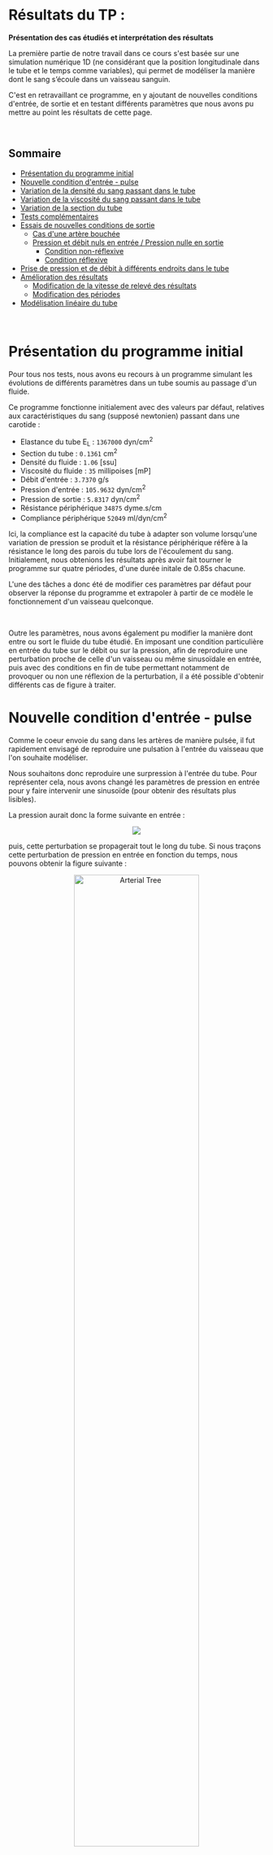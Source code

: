 # Résultats du TP : 

**Présentation des cas étudiés et interprétation des résultats**


La première partie de notre travail dans ce cours s'est basée sur une simulation numérique 1D (ne considérant que la position longitudinale dans le tube et le temps comme variables), qui permet de modéliser la manière dont le sang s’écoule dans un vaisseau sanguin. 

C'est en retravaillant ce programme, en y ajoutant de nouvelles conditions d'entrée, de sortie et en testant différents paramètres que nous avons pu mettre au point les résultats de cette page.


&nbsp;



## **Sommaire**   


* [Présentation du programme initial](#Presentation)
* [Nouvelle condition d'entrée - pulse](#2)
* [Variation de la densité du sang passant dans le tube ](#3)
* [Variation de la viscosité du sang passant dans le tube ](#4)
* [Variation de la section du tube ](#6)
* [Tests complémentaires ](#5)
* [Essais de nouvelles conditions de sortie](#Sortie) 
     * [Cas d'une artère bouchée](#Stop) 
     * [Pression et débit nuls en entrée / Pression nulle en sortie](#Nul)
          * [Condition non-réflexive](#parefl)
          * [Condition réflexive](#refl)
* [Prise de pression et de débit à différents endroits dans le tube](#Diff)
* [Amélioration des résultats](#mieux)
    * [Modification de la vitesse de relevé des résultats](#CFL)
    * [Modification des périodes](#per)
* [Modélisation linéaire du tube](#Lin)

&nbsp;


# Présentation du programme initial <a id="Presentation"></a>

Pour tous nos tests, nous avons eu recours à un programme simulant les évolutions de différents paramètres dans un tube soumis au passage d'un fluide.

Ce programme fonctionne initialement avec des valeurs par défaut, relatives aux caractéristiques du sang (supposé newtonien) passant dans une carotide : 

- Elastance du tube E<sub>L</sub> : ``1367000`` dyn/cm<sup>2</sup>
- Section du tube : ``0.1361`` cm<sup>2</sup>
- Densité du fluide : ``1.06`` [ssu]
- Viscosité du fluide : ``35`` millipoises [mP]
- Débit d'entrée : ``3.7370`` g/s
- Pression d'entrée : ``105.9632`` dyn/cm<sup>2</sup>
- Pression de sortie :  ``5.8317`` dyn/cm<sup>2</sup>
- Résistance périphérique ``34875`` dyme.s/cm 
- Compliance périphérique ``52049`` ml/dyn/cm<sup>2</sup>


Ici, la compliance est la capacité du tube à adapter son volume lorsqu'une variation de pression se produit et la résistance périphérique réfère à la résistance le long des parois du tube lors de l'écoulement du sang. Initialement, nous obtenions les résultats après avoir fait tourner le programme sur quatre périodes, d'une durée initale de 0.85s chacune.

L'une des tâches a donc été de modifier ces paramètres par défaut pour observer la réponse du programme et extrapoler à partir de ce modèle le fonctionnement d'un vaisseau quelconque. 

&nbsp;

Outre les paramètres, nous avons également pu modifier la manière dont entre ou sort le fluide du tube étudié.
En imposant une condition particulière en entrée du tube sur le débit ou sur la pression, afin de reproduire une perturbation proche de celle d'un vaisseau ou même  sinusoïdale en entrée, puis avec des conditions en fin de tube permettant notamment de provoquer ou non une réflexion de la perturbation, il a été possible d'obtenir différents cas de figure à traiter.






# Nouvelle condition d'entrée - pulse <a id="2"></a>

Comme le coeur envoie du sang dans les artères de manière pulsée, il fut rapidement envisagé de reproduire une pulsation à l'entrée du vaisseau que l'on souhaite modéliser.

Nous souhaitons donc reproduire une surpression à l'entrée du tube.
Pour représenter cela, nous avons changé les paramètres de pression en entrée pour y faire intervenir une sinusoïde (pour obtenir des résultats plus lisibles).

La pression aurait donc la forme suivante en entrée :

<p align="center">
<img src="https://render.githubusercontent.com/render/math?math=P_{entree}(t)=P_{max} * sin\left(\frac{\pi t}{T_{pulse}}\right)">
</p>

puis, cette perturbation se propagerait tout le long du tube.
Si nous traçons cette perturbation de pression en entrée en fonction du temps, nous pouvons obtenir la figure suivante :

<p align="center">
<img src="Images/TP/testpulse.png" alt="Arterial Tree" style="width:70%; border:0;">
</p>

Les résultats relatifs aux essais avec cette nouvelle condition d'entrée seront développés par la suite.






# Variation de la densité du sang passant dans le tube <a id="3"></a>

Ici, nous avons choisi de tester le comportement de notre modèle en mettant en évidence l'impact de la densité du sang qui le traverse sur l'évolution de la pression et du débit, en entrée et en sortie du tube.

Ici, le tube choisi a une longueur de 20cm et nous fixerons la viscosité à 10 millipoises (0.01 dans le code) pour tous les tests de cette section. Les autres paramètres sont similaires à ce qui a été établi précédemment (nous conservons un pulse en entrée).



En considérant que le fluide traversant le tube possède une densité de 0.01, puis une densité de 0.1, la pression et le débit - en entrée et en sortie du tube - sont de la forme suivante : 


<img src="Images/TP/densité 0.01 PM.png" alt="image1" style="display:inline-block; width:48%; border:0;"/> <!-- Image à gauche -->
<img src="Images/TP/densité 0.1 PM.png" alt="image2" style="display:inline-block; width:48%; border:0;"/> <!-- Image à droite -->

<p align="center">
pulse pour une densité de 0.01/ de 0.1
</p>



On remarque ainsi que la pression baisse entre l’entrée et la sortie quand la densité est inférieure à 1. Pour vérifier si ce phénomène persiste avec une densité égale ou supérieure à l'unité, nous l'augmentons encore : 

<img src="Images/TP/densité 1 PM.png" alt="image1" style="display:inline-block; width:48%; border:0;"/> <!-- Image à gauche -->
<img src="Images/TP/densité 5 PM.png" alt="image2" style="display:inline-block; width:48%; border:0;"/> <!-- Image à droite -->

<p align="center">
pulse pour une densité de 1/ de 5
</p>


Au delà de l'unité, il n'y a plus de distinction notable entre l'entrée et la sortie du tube.

&nbsp;


Par la suite, nous testons des valeurs encore supérieures pour la densité du fluide, afin de suivre l'évolution qualitative de l'aspect des courbes lors de l'augmentation de ce paramètre : 


<img src="Images/TP/densité 10 PM.png" alt="image1" style="display:inline-block; width:48%; border:0;"/> <!-- Image à gauche -->
<img src="Images/TP/densité 25 PM.png" alt="image2" style="display:inline-block; width:48%; border:0;"/> <!-- Image à droite -->

<p align="center">
pulse pour une densité de 10/ de 25
</p>

&nbsp;


<img src="Images/TP/densité 50 PM.png" alt="image1" style="display:inline-block; width:48%; border:0;"/> <!-- Image à gauche -->
<img src="Images/TP/densité 100 PM.png" alt="image2" style="display:inline-block; width:48%; border:0;"/> <!-- Image à droite -->

<p align="center">
pulse pour une densité de 50/ de 100
</p>

&nbsp;


<img src="Images/TP/densité 500 PM.png" alt="image1" style="display:inline-block; width:48%; border:0;"/> <!-- Image à gauche -->
<img src="Images/TP/densité 1000 PM.png" alt="image2" style="display:inline-block; width:48%; border:0;"/> <!-- Image à droite -->

<p align="center">
pulse pour une densité de 500/ de 1000
</p>


Augmenter la densité décale les courbes en sortie du tube par rapport à celles d'entrée. Ainsi, le pulse imposé en entrée met plus de temps à se propager vers la fin du tube lorsque la densité du fluide est élevée. Autrement dit, la vitesse de propagation de la perturbation diminue puisqu'elle met plus de temps à atteindre l'autre extrémité du tube.

&nbsp;


On peut par ailleurs déduire graphiquement la vitesse des ondes qui se propagent en mesurant la différence de temps entre les 2 maxima des courbes : 

<p align="center">
<img src="Images/TP/vitss PM.png" alt="Arterial Tree" style="width:70%; border:0;">
</p>

(vu que le pulse met le même temps pour arriver à la sortie dans les deux cas ci-dessus, on mesure indifféremment sur l'évolution de la pression ou du débit)

Dans le cas exposé ci-contre, nous avons une densité de 50. Ici, il y a une différence de 0.175-0.025 = 0.150s entre le pulse en entrée et celui en sortie. 

Puisque nous connaissons la longueur L du tube, ainsi que le temps mis pour le traverser, nous pouvons obtenir la vitesse de la manière suivante :

<p align="center">
<img src="https://render.githubusercontent.com/render/math?math=v=\frac{L}{\Delta t}">
</p>

De fait, pour ce test ci, le pulse va a une vitesse de :

<img src="https://render.githubusercontent.com/render/math?math=v=\frac{0.2}{0.15}\approx1.33m.s^{-1}">


En réitérant l'essai par exemple pour une densité de 100, nous obtenons une différence de temps de 0.21s, et donc une vitesse proche de 0.95m/s. Cela prouve bien la diminution de la vitesse lors de l'augmentation de la densité du fluide circulant dans le tube.








# Variation de la viscosité du sang passant dans le tube <a id="4"></a>



Dans cette partie, nous cherchons l'influence de la viscosité du sang sur l'évolution de la pression et du débit, en entrée et en sortie du tube.
Nous réutilisons le pulse introduit précédemment, ainsi que tous les paramètres initiaux (hormis la viscosité).



Pour un fluide ayant une viscosité très faible, par exemple de l'ordre de 1 à 1.10<sup>-4</sup> mP (0.001 et 0.0000001 poises dans le code), on obtient les pressions et débits en entrée et en sortie du tube suivants : 



<img src="Images/TP/Nu_0.0000001.png" alt="image1" style="display:inline-block; width:48%; border:0;"/> <!-- Image à gauche -->
<img src="Images/TP/Nu_0.001.png" alt="image2" style="display:inline-block; width:48%; border:0;"/> <!-- Image à droite -->

<p align="center">
pulse pour une viscosité de  1.10<sup>-4</sup> / 1 mP
</p>

&nbsp;


Le pulse est arrivé dans ces deux cas à la sortie sans perdre en intensité. En omettant dans cette partie l'action de la résistance périphérique du tube, on peut supposer que les pertes de charge sont négligeables dans ces essais.
Une viscosité trop faible n'altère donc aucunement l'intensité ni l'aspect de la perturbation imposée en entrée.

&nbsp;

D'autres essais pour des viscosités plus importantes nous donnent les figures ci-contre :

<img src="Images/TP/Nu_0.1.png" alt="image1" style="display:inline-block; width:48%; border:0;"/> <!-- Image à gauche -->
<img src="Images/TP/Nu_0.2.png" alt="image2" style="display:inline-block; width:48%; border:0;"/> <!-- Image à droite -->

<p align="center">
pulse pour une viscosité de 100 / de 200 mP
</p>


&nbsp;

Ici, les perturbations imposées en entrée ressortent en ayant perdu en intensité. Nous pouvons donc vraisemblablement affirmer que la viscosité du fluide commence à amortir le pulse d'entrée. 

D'autre part, une réflexion en entrée commence à se distinguer pour une viscosité de l'ordre de 100 mP. 
Juste après le pulse imposé, une partie du fluide est directement renvoyée vers l'entrée, ce qui laisse apparaître un débit négatif. L'augmentation de la viscosité du fluide rend donc à priori l'onde imposée en entrée plus sujette à subir des réflexions, vu que le fluide résiste plus au mouvement et au passage de la perturbation.


&nbsp;

On vérifie cela en prenant des viscosités plus élevées :

<img src="Images/TP/Nu_0.5.png" alt="image1" style="display:inline-block; width:48%; border:0;"/> <!-- Image à gauche -->
<img src="Images/TP/Nu_1.png" alt="image2" style="display:inline-block; width:48%; border:0;"/> <!-- Image à droite -->

<p align="center">
pulse pour une viscosité de 500 / de 1000 mP
</p>

&nbsp;

L'apparition d'un débit négatif est d'autant plus marquée que la viscosité est élevée, comme attendu. 

Aux temps longs, les débits d'entrée et de sortie tendent à prendre une même valeur nulle aux temps longs puisque la perturbation est passée et n'impacte plus le passage du fluide dans le tube.


&nbsp;



Si on augmente encore la viscosité du fluide :

<p align="center">
<img src="Images/TP/Nu_10.png" alt="Arterial Tree" style="width:70%; border:0;">
</p>

<p align="center">
pulse pour une viscosité de 10 000 mP (zoom sur le pulse en sortie à droite)
</p>


A ce stade, la viscosité du fluide est suffisamment importante pour que le pulse imposé en entrée soit quasiment totalement amorti en sortie du tube. 




&nbsp;

Pour les premiers essais, les signaux en entrée et en sortie sont à chaque fois repérés au mêmes instants (il faut environ 0.022s pour que le pulse arrive à la sortie du tube). Les modifications opérées sur la viscosité du fluide n'ont donc à priori pas impacté la vitesse du pulse. 

Mais si on prend des viscosités supérieures, à partir de 500mP, le pic de pression en sortie commence à s'étaler sur la fin, même si le signal arrive en sortie du tube aux mêmes temps que précédemment. On pourra donc en conclure que la viscosité n'a qu'un impact très faible sur la vitesse de la perturbation pour nos essais.





# Variation de la section, la longueur, la compliance et la résistance périphérique du tube <a id="4"></a>

<p align="center">
<img src="Images/TP/paramètres initiaux.png" alt="Paramètres initiaux" style="width:70%; border:0;">
</p>

<p align="center">
Section du tube 0.1361 / Longueur du tube 20 / Résistance périphérique 34875 / Compliance périphérique 52049
</p>

<p align="center">
<img src="Images/TP/longueur 10.png" alt="longueur 10" style="width:70%; border:0;">
</p>

<p align="center">
Longueur du tube 10
</p>

Ici en modifiant la longueur du tube en le rendant deux fois moins long, on observe une casi superposition des valeurs de pression et de débit montrant qu'elles n'ont pas le temps de subir de grands changements avec une variation si petite..

<p align="center">
<img src="Images/TP/longueur 100.png" alt="longueur 100" style="width:70%; border:0;">
</p>

<p align="center">
Longueur du tube 100
</p>

Avec une longueur 5 fois plus grande on observe que le débit en sortie est moins élevé mais qu'il se stabilise autour de là-même valeur, de plus le pulse de pression est moins élevé.

<p align="center">
<img src="Images/TP/longueur 1000.png" alt="longueur 1000" style="width:70%; border:0;">
</p>

<p align="center">
Longueur du tube 1000
</p>

Avec un tube d'une telle longueur on observe une brutale chute de débit en sortie de plus la pression n'arrive pas à être communiqué en sortie de tube.

<p align="center">
<img src="Images/TP/section 0.01.png" alt="section 0.01" style="width:70%; border:0;">
</p>

<p align="center">
Section du tube de 0.01
</p>

Ici la section étant étant 10 fois moins grande le signal de débit en entrée et en sortie ne varie casi pas et le pulse de pression ne communique pas.
</p>

<p align="center">
<img src="Images/TP/section 0.5.png" alt="section 0.5" style="width:70%; border:0;">
</p>

<p align="center">
Section du tube de 0.5
</p>

Une section 5 fois plus grande que l'originale n'implique pas de changement de pression cependant on observe une instabilité numérique du résultat de débit en entrée et sortie cependant il reste stable autour des mêmes valeurs.


<p align="center">
<img src="Images/TP/Compliance périphérique 5204.9.png" alt="Compliance périphérique 5204.9" style="width:70%; border:0;">
</p>

<p align="center">
<img src="Images/TP/Compliance périphérique 520490.png" alt="Compliance périphérique 520490" style="width:70%; border:0;">
</p>

On modifiant la compliance d'un facteur 10 on observe très peu de variations de pression et débit.

<p align="center">
<img src="Images/TP/Résistance périphérique 3487.5.png " alt="Résistance périphérique 3487.5" style="width:70%; border:0;">
</p>

Avec une résistance périphérique moins élevé on observe une superposition des débits en entrée et en sortie. On observe les mêmes variations de pression avec une intensité différente.

<p align="center">
<img src="Images/TP/Résistance périphérique 348750.png" alt="Résistance périphérique 348750.png" style="width:70%; border:0;">
</p>
 Une résistance périphérique 10 fois moins élevée montre une instabilitée des résultats ne permettant pas de donner d'interprétation sur l'évolution du débit.

# Variation de de la section du tube <a id="6"></a>



















#  Tests complémentaires <a id="5"></a>

On prend en condition d’entrée une pression à l’entrée du tube constante (on prend un cas où la pression en entrée est non sinusoïdale) et une condition de sortie de type Windkessel simple (une condition réflexive).

**Démarche d’étude :**

On choisit des pressions de tel sorte à avoir un écoulement (Pentrée ≠ Psortie). On obtient donc lors du tracé de du débit en sortie du tube en fonction du temps des débits qui se stabilise et devient constant au cours du temps. Le but est de faire une étude paramétrique donc on change au fur et à mesure les valeurs de la section A0 dans un premier temps (ensuite les valeurs de la longueur du tube et de l’elastance) et on prélève les valeurs de débit à la sortie du tube directement du graphique (débit, temps) pour pouvoir tracer la courbe d’évolution du débit en sortie du tube en fonction des différentes valeurs de section
(ensuite des différentes valeurs de longueur du tube et d’elastance).



- Courbe du débit en sortie en fonction de la section :

<p align="center">
<img src="Images/TP/fig 1 I.png" alt="Arterial Tree" style="width:70%; border:0;">
</p>

&nbsp;


En général :

Le débit est le volume de fluide par unité de temps qui passe devant un point à travers une
surface A. 

<p align="center">
<img src="Images/TP/fig 2 I.png" alt="Arterial Tree" style="width:60%; border:0;">
</p>

Ici, le cylindre ombragé de fluide passe devant le point P dans un tuyau uniforme
en un temps t. Le volume du cylindre est Ad et la vitesse moyenne est v =d/t.
Le débit s’écrit donc :

<p align="center">
<img src="https://render.githubusercontent.com/render/math?math=Q=\frac{Ad}{t}=A\Vec{v}">
</p>


Donc le débit Q est proportionnel à la section A d’après la formule donnée.
D’après la figure ci-contre qui donne l’évolution du débit en sortie du tube en fonction de la section,
on remarque que la représentation graphique de cette évolution est une droite linéaire affine. Donc la courbe traduit bien la proportionnalité de la section par rapport au débit.
(Plus la valeur de la section augmente plus le débit en sortie du tube est important)

&nbsp;

- Courbe du débit en sortie en fonction de l’elastance :


<p align="center">
<img src="Images/TP/fig 3 I.png" alt="Arterial Tree" style="width:70%; border:0;">
</p>


On sait que le débit (ml) est inversement proportionnel à l’elastance (E =DP/DV)
. Ici on a :
La loi du tube qui s’écrit : A(I)=A0*(P(I)/EL+1))
Et le débit Q=A(I)*U(I) donc Q= A0*(P(I)/EL+1)*U(I)

D’après la figure ci-dessus qui donne l’évolution du débit en sortie du tube en fonction de
l’élastance du tube, on remarque qu’on obtient une hyperbole qui est généralement la
représentation graphique d’une fonction inverse y=1/x. Donc la courbe est bien en accord
avec la relation liant le débit et l’elastance. Dans la figure 2 on remarque également que
plus la valeur de l’élastance est grande moins le débit en sortie du tube est important.



&nbsp;

- Courbe du débit en sortie du tube en fonction de la longueur du tube :


<p align="center">
<img src="Images/TP/fig 4 I.png" alt="Arterial Tree" style="width:70%; border:0;">
</p>





En général :

La loi de Poiseuille nous donne la relation liant le débit volumique, la viscosité dynamique
du fluide, la différence de pression, le rayon et la longueur du tube :

<p align="center">
<img src="https://render.githubusercontent.com/render/math?math=q_v=\frac{\pi r^4}{8\eta l}.(p_1 - p_2)">
</p>


Donc, de la formule ci-dessus on peut dire que le débit varie de manière inversement
proportionnelle à la longueur.
D’après la troisième figure de cette partie, qui donne l’évolution du débit du fluide en sortie du tube en fonction de
différentes valeurs de longueur du tube, on remarque qu’on obtient une courbe qui se
rapproche plus d’une droite linéaire décroissante et qui traduit donc une proportionnalité.
Cela va en contradiction avec la formule donnée par la loi de poiseuille. Pour donner une
explication à cela on peut dire que la linéarité qu’on remarque sur la courbe est due aux
frottements.


# Essais de nouvelles conditions de sortie :  <a id="Sortie"></a>


## Cas d'une artère bouchée : <a id="Stop"></a>

Dans ce cas-ci on a mis en place un pulse à l'entrée de l'artère et on impose un débit nul en sortie afin de simuler une artère bouchée. 
On obtient l'évolution du débit à l'entrée suivant :
<p align="center">
<img src="Images/TP/debit_illustre.png" alt="Débit" style="width:75%; border:0;">
</p>
On voit clairement l'onde qui revient, en débit négatif, puis qui repart après un rebond, ce sont les réflexions de l'onde. Les pics du débits décroissent en fonction du temps, cela est dû à la viscosité. On peut essayer de l'estimer en modélisant sur matlab la pente.





## Pression et débit nuls en entrée / pression nulle en sortie  <a id="Nul"></a>


Dans cette section, nous envisageons de considérer que la pression et le débit à l'entrée du tube sont nuls. Ainsi, nous ne devrions qu'avoir à prendre en compte la perturbation provoquée par le pulse que nous imposerons en entrée. On testera également le fait d'annuler la pression en sortie.

### Condition non-réflexive <a id="parefl"></a>

Les résultats présentés ici seront basés sur les paramètres suivants :

- Elastance du tube E<sub>L</sub> : ``1367000`` dyn/cm<sup>2</sup>
- Section du tube A<sub>0</sub> : ``0.1361`` cm<sup>2</sup>
- Longueur du tube  L : ``25`` cm
- Densité du fluide : ``1.06`` kg/m<sup>3</sup>
- Viscosité du fluide : ``35`` millipoises [mP]

On travaille sur un fluide supposé newtonien, la viscosité sera donc supposée constante. Afin d'avoir des résultats plus visibles, nous avons fait tourner le programme sur 20 périodes (on se concentrera principalement sur la hauteur des premiers pics et sur les éventuelles réflexions, donc un tel affichage est plus efficace).

&nbsp;

En reprenant la condition d'entrée introduite précédemment et en traçant la pression à la sortie du tube, sans modifier les pressions et débits par défaut, il vient :

<p align="center">
<img src="Images/TP/Newentreesortiepressparefl.png" alt="Arterial Tree" style="width:70%; border:0;">
</p>


La pression en sortie est légèrement supérieure que celle imposée en entrée. Cela pourrait provenir du fait que, malgré la condition non-réflexive imposée, quelques réflexions se produisent tout au long du tube. Ces réflexions pourraient finir par pousser une plus grande quantité à la fois à la sortie du tube, le tout provoquant une surpression. Une autre hypothèse basée sur la vitesse de relevé des informations tout au long du tube dans notre programme sera explicitée par la suite.

&nbsp;

En annulant cette fois les pressions et débits en entrée, nous pouvons obtenir ce qui suit :

<p align="center">
<img src="Images/TP/entreesortie.png" alt="Arterial Tree" style="width:70%; border:0;">
t d</p>

Cette fois, la pression en sortie est significativement supérieure à celle imposée par le pulse en entrée (le pic est deux fois supérieur). Ici, la première hypothèse fournie est plus crédible, puisque le pulse se réfléchit nettement plusieurs fois - bien plus que dans au cas où nous avions des pressions non-nulles aux extrémités - malgré la non-relféxivité imposée. La surpression s'explique donc d'autant mieux que l'on peut observer les réflexions partielles.

Cependant, l'annulation des paramètres cités inhibe l'effet de la condition de sortie choisie. Nous étions censés n'observer aucune réflexion en fin de tube, mais le fait d'annuler la pression à la fin oblige à priori une partie du pulse envoyé en entrée à se réfléchir.



&nbsp;

Nous pouvons mettre cela en parallèle avec l'évolution du débit à ces deux points de mesure : 


<p align="center">
<img src="Images/TP/Newentreesortiedebitparefl.png" alt="Arterial Tree" style="width:70%; border:0;">
</p>

Dans cette configuration, le sang réfléchi dans le sens inverse de l'écoulement peut ressortir du tube par l'entrée, puisque le tube n'y est pas bouché, d'où le débit négatif observé peu de temps après le pic de débit en sortie. C'est ce que nous avions déjà pu observer en bouchant le tube en amont.


&nbsp;

Lorsque nous annulons les pressions et débits en entrée, nous obtenons la figure suivante pour les débits :

<p align="center">
<img src="Images/TP/entreesortiedebit.png" alt="Arterial Tree" style="width:70%; border:0;">
</p>

Le débit en sortie du tube est bien moins important qu'en entrée, tandis qu'un important pic négatif (courbe bleue) se profile après le signal en sortie.
Ce débit négatif observé en entrée est très important mais s'amoindrit rapidement lorsqu'une première réflexion s'est produite. 

La condition de sortie ne peut toujours pas être parfaitement respectée si l'on impose une pression nulle en sortie. 



### Condition réflexive <a id="refl"></a>

Cette fois, nous tentons d'annuler la pression en entrée et en sortie, ainsi que le débit en entrée tout en prenant une condition à priori réflexive :


<img src="Images/TP/Newentreesortiepress.png" alt="image1" style="display:inline-block; width:48%; border:0;"/> <!-- Image à gauche -->
<img src="Images/TP/entreesortiepressreflCOND.png" alt="image2" style="display:inline-block; width:48%; border:0;"/> <!-- Image à droite -->

<p align="center">
sans annuler les paramètres (à gauche) / en annulant (à droite) - pression
</p>

&nbsp;

<img src="Images/TP/Newentreesortiedebit.png" alt="image2" style="display:inline-block; width:48%; border:0;"/> <!-- Image à droite -->
<img src="Images/TP/entreesortiedebitreflCOND.png" alt="image1" style="display:inline-block; width:48%; border:0;"/> <!-- Image à gauche -->

<p align="center">
sans annuler les paramètres (à gauche) / en annulant (à droite) - débit
</p>



Pour l'évolution de la pression comme celle du débit, nous obtenons avec les paramètres initiaux des résultats très similaires à ce que nous avions pu trouver en bouchant le tube avec un débit nul en sortie.

Dans les conditions standard, le débit en sortie est quasiment nul tandis que celui en entrée atteste à priori de multiples réflexions.

Ces observations viennent naturellement de la condition de sortie imposée dans notre programme. En effet, nous considérons ici une condition de type Windkessel en sortie du tube. La résistance périphérique y est définie par : 

<p align="center">
<img src="https://render.githubusercontent.com/render/math?math=R_{parois} = \frac{P_{entree} - P_{sortie}}{Q}">
</p>

Où Q est le débit à l'endroit considéré. Ainsi, le débit est d'autant plus faible en sortie que la résistance considérée y est importante (elle est de 34875 dyme.s/cm  dans notre cas). Une quantité notoire de sang va être réfléchie en sortie du tube et seulement une faible partie traversera effectivement la sortie. De fait, le débit en sortie est bien plus faible qu'ailleurs.

&nbsp;

Pour les figures obtenues en annulant les pressions aux extrémités ainsi que le débit en entrée, nous n'obtenons plus de phénomène de réflexion aussi marqué. Comme précédemment, l'onde n'est pas totalement réfléchie (nous avons un pic de débit en sortie), donc la condition de sortie n'est pas pleinement respectée.

Mais à présent, nous pouvons à priori trouver une explication pour l'intensité du pic de pression en sortie, qui est toujours aussi élevée que pour l'autre condition de sortie. Comme nous avons de multiples réflexions, on peut s'attendre à avoir une plus grande pression dans une même zone. L'onde qui se propage initialement va croiser des réflexions et s'additionner avec, notamment en sortie où nous venons d'imposer une condition proche de celle du tube bouché.

&nbsp;

Au final, nous pourrions affirmer que l'annulation des pressions (plus encore que l'annulation du débit en entrée) a un plus grand impact sur l'évolution du pulse dans le tube que les conditions imposées en sortie. Dans les deux cas testés, nous obtenons des résultats se situant dans une sorte d'entre-deux, une partie de l'onde se réflechit et le reste traverse effectivement le tube, et ce indépendamment de ce que l'on tente d'imposer aux extrémités.








# Prise de pression et de débit à différents endroits dans le tube  <a id="Diff"></a>


Un des problèmes pouvant limiter notre analyse dans ce TP est dû aux endroits choisis dans le tube pour tracer l'évolution des paramètres. Si nous ne prenions que l'évolution au cours du temps de ce qu'il se passe en entrée et/ou en sortie, nous ne pourrions pas vérifier le fonctionnement intermédiaire du programme.

Pour y remédier et avoir un meilleur aperçu de l'évolution des paramètres le long du tube, nous prenons des mesures également au milieu de celui-ci.


<p align="center">
<img src="Images/TP/entreesortiemilpress.png" alt="Arterial Tree" style="width:70%; border:0;">
</p>

(nous reprenons les conditions standard, avec un pulse en entrée et une condition de Windkessel simple en sortie)

Le même phénomène de reflux est perceptible au milieu du tube, même s'il est moins prononcé qu'en sortie.

Autrement, on peut déjà voir ici que la pression n'a plus la même allure au milieu du tube, le pic y étant plus faible qu'en entrée. 
La résistance périphérique n'étant pas nulle pour notre essai, il se peut que des pertes de charge tout au long du tube soient à l'origine de cette modification.

&nbsp;

Pour vérifier cela, on peut augmenter encore le nombre de points de mesure :



<p align="center">
<img src="Images/TP/touslespointspression2.png" alt="Arterial Tree" style="width:70%; border:0;">
</p>

En réalité, les pics de pression relevés tout au long du tube semblent décroître, en partant de la sortie du tube et jusqu'au quart de celui-ci.
L'hypothèse des pertes de charge ne permet donc pas à priori d'expliquer une telle évolution de la pression dans le tube.




 # Amélioration des résultats <a id="mieux"></a>

Nous allons tenter ici d'améliorer les résultats présentés dans la partie précédente.

## Modification de la vitesse de relevé des résultats <a id="CFL"></a>

Nous avons pu envisager que les résultats précédemment obtenus étaient peut-être dûs à un mauvais relevé des pressions au cours du temps. 

En effet, pour relever les données de pression, il nous faut mettre en place un schéma de calcul suffisamment en avance sur l'onde à analyser pour pouvoir relever des résultats, sans pour autant être trop rapide pour ne pas omettre des informations pouvant être trop éloignées temporellement de ce que l'on souhaite obtenir.
Cette condition de 'vitesse de relevé' à respecter, la condition CFL, pourrait être à l'origine de nos résultats inexplicables.

Nous sommes partis de base sur un CFL valant 3 fois la vitesse de l'onde produite dans notre modèle. En prenant une condition CFL de 2.5 fois la vitesse de l'onde, nous obtenons la figure suivante : 

<p align="center">
<img src="Images/TP/touslespointspression255.png" alt="Arterial Tree" style="width:70%; border:0;">
</p>
<p align="center">
Evolution de la pression - CFL de 2.5
</p>


Il apparaît en effet bien, cette fois-ci, que le pic diminue jusqu'à ce que l'on arrive aux trois quarts du tube. Le niveau du pic repart cependant encore à la hausse après ce passage. 


&nbsp;

Nous essayons donc encore de réduire cette condition CFL, cette fois ci à 2.2 fois la vitesse de l'onde :



<p align="center">
<img src="Images/TP/touslespointspression225.png" alt="Arterial Tree" style="width:70%; border:0;">
</p>
<p align="center">
Evolution de la pression - CFL de 2.2
</p>


Nous obtenons des résultats similaires à ce que nous avions précédemment. 

La condition CFL n'étant pas remplie indéfiniment, nous ne pouvons plus obtenir de résultats pour une vitesse de relevé égale ou inférieure à 2.1 fois celle de l'onde. L'onde étant déjà passée dans la zone 'traitée' par notre schéma de calcul à un instant t, nous ne pouvons plus rien en retirer.

Le meilleur résultat que nous pourrons donc obtenir est celui présenté ci-dessus.

Il est plus envisageable à présent de considérer que les pertes de charge soient bien à l'origine des différences tout au long du tube.

L'écoulement étant freiné au cours de son évolution, notamment au niveau des parois et à cause de sa viscosité, il ne peut pas y avoir exactement la même quantité de sang à chaque endroit du tube à un instant t, une partie étant restée en arrière. Cela peut bien expliquer cette différence de pression dans notre tube.




&nbsp;

Ce même affichage peut être mis en place pour la mesure des débits en fonction du temps :

<p align="center">
<img src="Images/TP/entreesortiedebit225.png" alt="Arterial Tree" style="width:70%; border:0;">
</p>
<p align="center">
Evolution du débit - CFL de 2.2
</p>

Ici, le débit en sortie diminue drastiquement à cause de la condition imposée en sortie mais les pics de débit diminuent à priori de la même manière que pour la pression et à cause des mêmes pertes de charge au long du tube.



## Modification des périodes <a id="per"></a>


Par défaut, nous avons choisi de prendre dans la partie précédente 20 périodes, d'une durée de 0.05s chacune pour notre modèle. 

Nous avons donc tenté de changer ces paramètres, pour trouver une possible source d'erreur dans nos affichages. Ici, nous réutiliserons une condition de sortie non-réflexive pour présenter nos résultats, ce qui nous permettra de faire des comparaisons plutôt sur le début de l'éxécution de notre programme (là où nos avions le plus de non-linéarités dans la partie précédente) et d'omettre les (éventuelles) limites d'un affichage trop restreint pour observer les réflexions successives.

Nous n'explicitons que les figures obtenues pour l'évolution du débit dans le tube, mais les résultats obtenus pour d'autres paramètres comme la pression sont similaires.

&nbsp;

Précédemment, nous avions effectué nos tests avec des périodes de très courte durée (0.05s). Ce choix s'est basé en grande partie sur une recherche de rapidité d'éxécution du code, puisque la vitesse d'éxécution augmentait d'autant plus que les périodes étaient longues. 

Un essai à entreprendre était donc d'augmenter la durée des périodes. Pour conserver un programme qui fonctionne en un temps raisonnable, nous avons dû diminuer en parallèle le nombre de périodes.
Pour 10 périodes de 0.1s et de 0.25s chacune, nous obtenons :


<img src="Images/TP/debit10per01.png" alt="image2" style="display:inline-block; width:48%; border:0;"/> <!-- Image à droite -->
<img src="Images/TP/debit10per025.png" alt="image1" style="display:inline-block; width:48%; border:0;"/> <!-- Image à gauche -->

Evolution du débit - 10 périodes de 0.1s / 0.25s
</p>

On peut clairement voir qu'en augmentant la durée des périodes, les phénomènes non-linéaires présents juste après l'affichage du pulse qui se propage se dissipient. 
Cependant, l'affichage n'est pas encore acceptable avec ces paramètres puisque les pulses relevés à différents endroits du tube semblent se superposer, notamment à cause du nombre trop élevé de périodes que l'on a pris.

&nbsp;

On augmente donc encore la durée, mais en diminuant cette fois le nombre de périodes :

<p align="center">
<img src="Images/TP/debit5per05.png" alt="Arterial Tree" style="width:70%; border:0;">
</p>
<p align="center">
Evolution du débit - 5 périodes de 0.5s
</p>

De cette manière, on peut retrouver l'évolution temporelle du pulse imposé en entrée, sans avoir d'effets dûs à la non-linéarité.

&nbsp;

On peut encore tenter de diminuer la durée des 5 périodes, pour réduire le temps de calcul :
 
<img src="Images/TP/debitnb5per025parefl.png" alt="image2" style="display:inline-block; width:37%; border:0;"/> <!-- Image à droite -->
<img src="Images/TP/debit5per01.png" alt="image1" style="display:inline-block; width:60%; border:0;"/> <!-- Image à gauche -->
<p>
<p align="center">
Evolution du débit - 5 périodes de 0.25s / 0.1s
</p>

On retombe sur des résultats peu fiables vers la fin de l'éxécution, notamment pour 0.10s. On ne pourra donc à priori pas beaucoup réduire le temps de calcul tout en obtenant de bons résultats.

Nous considèrerons donc que l'on peut obtenir des résultats exploitables avec 5 périodes de 0.5 - 0.25s chacune, ce qui se rapproche relativement bien des données implémentées par défaut dans le programme utilisé. Néanmoins, comme nous avons fait des tests avec un tube non-réflexif, ces paramètres ne resteront pas nécessairement adéquats pour traiter un autre type de condition limite, notamment des conditions impliquant des réflexions pour lesquelles on souhaiterait avoir une plus grande plage de données pour analyser l'évolution. 


# Cas linéaire :  <a id="Lin"></a>

Pour tous nos affichages précédents, il est clair que nos résulats restent peu lisibles, en partie à cause des non-linéarités présentes de base dans le modèle utilisé lors de l'élaboration de ce tube 1D. 
Il sera donc présenté ici une amélioration de cette modélisation, ne présentant plus qu'une évolution linéaire.
Pour étudier l'évolution d'un point de vue linéaire de cette modélisation, il a fallu modifier le programme de la manière suivante :

<img src="Images/TP/Modifs Pour Prog Lineaire 1.png" alt="image1" style="display:inline-block; width:48%; border:0;"/> <!-- Image à gauche -->
<img src="Images/TP/Modifs Pour Prog Lineaire 2.png" alt="image2" style="display:inline-block; width:48%; border:0;"/> <!-- Image à droite -->

<p align="center">
Parties du programme modifiées
</p>

Ensuite, j'ai décidé de comparer les résultats et courbes obtenues par l'intermédiaire du programme linéaire et non-linéaire. Pour cela, j'ai décidé d'utiliser les paramètres par défaut ( de départ ). En ce qui concerne les conditions d'entrée et de sortie, j'ai choisi le cas n°3 correspondant à l'envoi d'une pression sinusoïdale à l'entrée du tube. De même pour la sortie, j'ai choisi le cas n°2 correspondant à une condition de sortie Windkessel de type RCR non réflexive.

J'ai donc tracé les graphes pour différents grandeurs ( pression, débit et section puis vitesse et tau ) avec sur la partie gauche de l'image, les représentations obtenues avec le programme non-linéaire et, sur la partie droite, celles obtenues avec le programme linéaire.
Pour commencer, j'ai représenté celle concernant la pression, le débit et la section :

<p align="center">
<img src="Images/TP/Pressure Section Debit Debut.png" alt="Arterial Tree" style="width:70%; border:0;">
</p>
<p align="center">
Comparaison Linéaire Non-Linéaire pour la pression le débit et la section en début de tube
</p>

J'ai mesuré les valeurs de l'amplitude pour chacun des graphes suivants. A première vue, on ne remarque aucune différence à l'oeil nu. Néanmoins, on constate, de manière générale, que les amplitudes sont très légèrement plus élevées lorqu'on utilise le programme linéaire. Cela signifie que pour une évolution linéaire les valeurs de pression, de débit et de section sont un peu plus importantes.

Pour ce qui concerne ces mêmes grandeurs en fin de tube , on obtient :

<p align="center">
<img src="Images/TP/Pressure Section Debit Fin.png" alt="Arterial Tree" style="width:70%; border:0;">
</p>
<p align="center">
Comparaison Linéaire Non-Linéaire pour la pression le débit et la section en fin de tube
</p>

Les constats sont les mêmes que pour celles en début de tube. Les valeurs de pression, de débit et de section sont plus grandes pour le tube linéaire par rapport au non-linéaire.

Ensuite, j'ai comparé la même chose pour la vitesse et tau en début de tube et en fin de tube :

<p align="center">
<img src="Images/TP/Vitesse et Tau Debut.png" alt="Arterial Tree" style="width:70%; border:0;">
</p>
<p align="center">
Comparaison Linéaire Non-Linéaire pour la vitesse et tau en début de tube
</p>

<p align="center">
<img src="Images/TP/Vitesse et Tau Fin.png" alt="Arterial Tree" style="width:70%; border:0;">
</p>
<p align="center">
Comparaison Linéaire Non-Linéaire pour la vitesse et tau en fin de tube
</p>

Concernant la valeur de tau, on remarque une représentation sinusoïdale par l'intermédiaire du programme non linéaire alors que linéairement, on voit que la valeur de tau reste nulle tout le long. Si on s'intéresse à la vitesse, on ne voit pas de différences à l'oeil nu mais les différences d'amplitude sont très légères.
Concernant la fin du tube, les valeurs entre linéaire et non-linéaire sont approximativement similaires. Il n'y a donc pas de différences significatives entre le cas linéaire et non-linéaire.

Par la suite, j'ai changé la condition d'entrée afin d'imposer une pression de type pulse à l'entrée du tube. Tout cela dans le but de comparer l'évolution de la section dans le temps avec la solution analytique obtenue grâce à un autre programme :

<p align="center">
<img src="Images/TP/Solution Analytique Section Totale.png" alt="Arterial Tree" style="width:70%; border:0;">
</p>
<p align="center">
Solution Analytique Section Totale
</p>

<img src="Images/TP/Section Evolution Pulse Lineaire Debut.png" alt="image1" style="display:inline-block; width:48%; border:0;"/> <!-- Image à gauche -->
<img src="Images/TP/Section Evolution Pulse Lineaire Fin.png" alt="image2" style="display:inline-block; width:48%; border:0;"/> <!-- Image à droite -->

<p align="center">
Parties du programme modifiées
</p>

Pour cette partie, on constate que, par l'intermédiaire du programme linéaire, on obtient seulement le début de la solution analytique obtenue au-dessus. 

